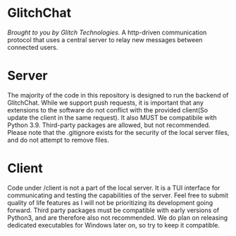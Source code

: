 # GlitchChat
*Brought to you by Glitch Technologies.*
A http-driven communication protocol that uses a central server to relay new messages between connected users.

# Server
The majority of the code in this repository is designed to run the backend of GlitchChat. 
While we support push requests, it is important that any extensions to the software do not conflict with the provided client(So update the client in the same request). 
It also MUST be compatibile with Python 3.9. Third-party packages are allowed, but not recommended.
Please note that the .gitignore exists for the security of the local server files, and do not attempt to remove files.

# Client
Code under /client is not a part of the local server. 
It is a TUI interface for communicating and testing the capabilities of the server. 
Feel free to submit quality of life features as I will not be prioritizing its development going forward. 
Third party packages must be compatible with early versions of Python3, and are therefore also not recommended.
We do plan on releasing dedicated executables for Windows later on, so try to keep it compatible.